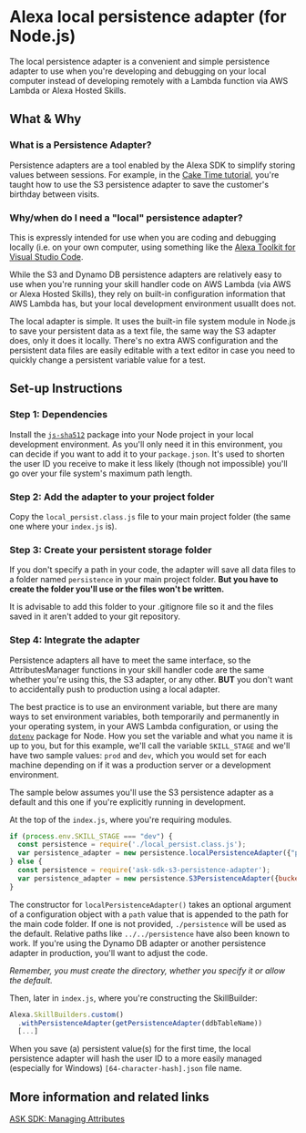 # Alexa local persistence adapter (for Node.js)

The local persistence adapter is a convenient and simple persistence adapter to use when you're developing and debugging on your local computer instead of developing remotely with a Lambda function via AWS Lambda or Alexa Hosted Skills.

## What & Why

### What is a Persistence Adapter?

Persistence adapters are a tool enabled by the Alexa SDK to simplify storing values between sessions. For example, in the [Cake Time tutorial](https://developer.amazon.com/en-US/alexa/alexa-skills-kit/get-deeper/tutorials-code-samples/build-an-engaging-alexa-skill), you're taught how to use the S3 persistence adapter to save the customer's birthday between visits.

### Why/when do I need a "local" persistence adapter?

This is expressly intended for use when you are coding and debugging locally (i.e. on your own computer, using something like the [Alexa Toolkit for Visual Studio Code](https://developer.amazon.com/en-US/docs/alexa/ask-toolkit/vs-code-ask-skills.html). 

While the S3 and Dynamo DB persistence adapters are relatively easy to use when you're running your skill handler code on AWS Lambda (via AWS or Alexa Hosted Skills), they rely on built-in configuration information that AWS Lambda has, but your local development environment usuallt does not. 

The local adapter is simple. It uses the built-in file system module in Node.js to save your persistent data as a text file, the same way the S3 adapter does, only it does it locally. There's no extra AWS configuration and the persistent data files are easily editable with a text editor in case you need to quickly change a persistent variable value for a test.

## Set-up Instructions

### Step 1: Dependencies

Install the [`js-sha512`](https://www.npmjs.com/package/js-sha512) package into your Node project in your local development environment. As you'll only need it in this environment, you can decide if you want to add it to your `package.json`. It's used to shorten the user ID you receive to make it less likely (though not impossible) you'll go over your file system's maximum path length.

### Step 2: Add the adapter to your project folder

Copy the `local_persist.class.js` file to your main project folder (the same one where your `index.js` is).

### Step 3: Create your persistent storage folder

If you don't specify a path in your code, the adapter will save all data files to a folder named `persistence` in your main project folder. **But you have to create the folder you'll use or the files won't be written.** 

It is advisable to add this folder to your .gitignore file so it and the files saved in it aren't added to your git repository.

### Step 4: Integrate the adapter

Persistence adapters all have to meet the same interface, so the AttributesManager functions in your skill handler code are the same whether you're using this, the S3 adapter, or any other. **BUT** you don't want to accidentally push to production using a local adapter. 

The best practice is to use an environment variable, but there are many ways to set environment variables, both temporarily and permanently in your operating system, in your AWS Lambda configuration, or using the [`dotenv`](https://www.npmjs.com/package/dotenv) package for Node.  How you set the variable and what you name it is up to you, but for this example, we'll call the variable `SKILL_STAGE` and we'll have two sample values: `prod` and `dev`, which you would set for each machine depending on if it was a production server or a development environment.

The sample below assumes you'll use the S3 persistence adapter as a default and this one if you're explicitly running in development.

At the top of the `index.js`, where you're requiring modules.

```javascript
if (process.env.SKILL_STAGE === "dev") {
  const persistence = require('./local_persist.class.js');
  var persistence_adapter = new persistence.localPersistenceAdapter({"path": "./pvals"})
} else {
  const persistence = require('ask-sdk-s3-persistence-adapter');
  var persistence_adapter = new persistence.S3PersistenceAdapter({bucketName:process.env.S3_PERSISTENCE_BUCKET})
}
```

The constructor for `localPersistenceAdapter()` takes an optional argument of a configuration object with a `path` value that is appended to the path for the main code folder. If one is not provided, `./persistence` will be used as the default. Relative paths like `../../persistence` have also been known to work. If you're using the Dynamo DB adapter or another persistence adapter in production, you'll want to adjust the code.

*Remember, you must create the directory, whether you specify it or allow the default.*  

Then, later in `index.js`, where you're constructing the SkillBuilder:

```javascript
Alexa.SkillBuilders.custom()
  .withPersistenceAdapter(getPersistenceAdapter(ddbTableName))
  [...]
```

When you save (a) persistent value(s) for the first time, the local persistence adapter will hash the user ID to a more easily managed (especially for Windows) `[64-character-hash].json` file name. 

## More information and related links

[ASK SDK: Managing Attributes](https://developer.amazon.com/en-US/docs/alexa/alexa-skills-kit-sdk-for-nodejs/manage-attributes.html)
